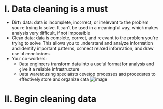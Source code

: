 # I. Data cleaning is a must
- Dirty data: data is incomplete, incorrect, or irrelevant to the problem you're trying to solve. It can't be used in a meaningful way, which makes analysis very difficult, if not impossible
- Clean data: data is complete, correct, and relevant to the problem you're trying to solve. This allows you to understand and analyze information and identify important patterns, connect related information, and draw useful conclusions
- Your co-workers: 
    + Data engineers transform data into a useful format for analysis and give it a reliable infrastructure
    + Data warehousing specialists develop processes and procedures to effectively store and organize data
![image](https://github.com/Chinatsu28/Google-Data-Analytics-Professional-Certificate/assets/111115952/e915b798-1949-4a0c-811b-075441e4ca55)

# II. Begin cleaning data

